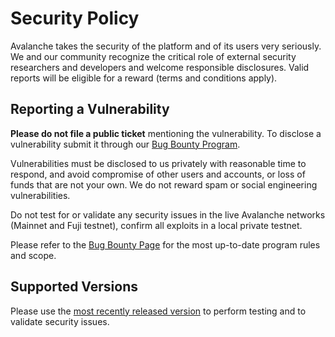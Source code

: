 # Security Policy

Avalanche takes the security of the platform and of its users very seriously. We and our community recognize the critical role of external security researchers and developers and welcome
responsible disclosures. Valid reports will be eligible for a reward (terms and conditions apply).

## Reporting a Vulnerability

**Please do not file a public ticket** mentioning the vulnerability. To disclose a vulnerability submit it through our [Bug Bounty Program](https://hackenproof.com/avalanche).

Vulnerabilities must be disclosed to us privately with reasonable time to respond, and avoid compromise of other users and accounts, or loss of funds that are not your own. We do not reward spam or
social engineering vulnerabilities.

Do not test for or validate any security issues in the live Avalanche networks (Mainnet and Fuji testnet), confirm all exploits in a local private testnet.

Please refer to the [Bug Bounty Page](https://hackenproof.com/avalanche) for the most up-to-date program rules and scope.

## Supported Versions

Please use the [most recently released version](https://github.com/cryft-labs/coreth/releases/latest) to perform testing and to validate security issues.

